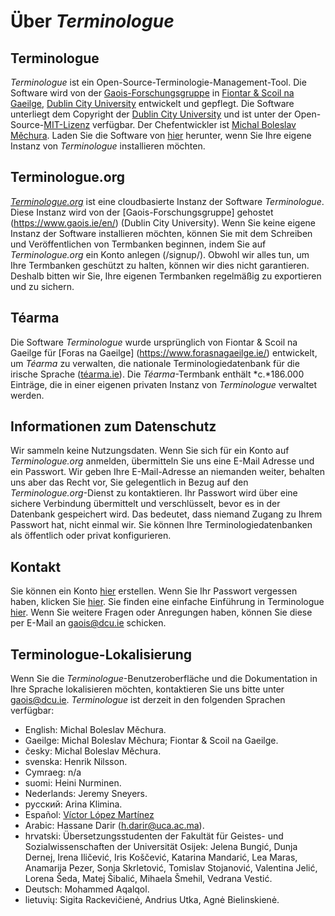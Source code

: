 # Über *Terminologue*

## Terminologue

*Terminologue* ist ein Open-Source-Terminologie-Management-Tool. Die Software wird von der [Gaois-Forschungsgruppe](https://www.gaois.ie/en/) in [Fiontar & Scoil na Gaeilge](https://www.dcu.ie/fiontar_scoilnagaeilge/gaeilge/index.shtml), [Dublin City University](https://www.dcu.ie/) entwickelt und gepflegt. Die Software unterliegt dem Copyright der [Dublin City University](https://www.dcu.ie/) und ist unter der Open-Source-[MIT-Lizenz](https://opensource.org/licenses/MIT) verfügbar. Der Chefentwickler ist [Michal Boleslav Měchura](https://michmech.github.io/). Laden Sie die Software von [hier](https://github.com/gaois/terminologue) herunter, wenn Sie Ihre eigene Instanz von *Terminologue* installieren möchten. 

## Terminologue.org

*[Terminologue.org](https://www.terminologue.org/)* ist eine cloudbasierte Instanz der Software *Terminologue*. Diese Instanz wird von der [Gaois-Forschungsgruppe] gehostet (https://www.gaois.ie/en/) (Dublin City University). Wenn Sie keine eigene Instanz der Software installieren möchten, können Sie mit dem Schreiben und Veröffentlichen von Termbanken beginnen, indem Sie auf *Terminologue.org* ein Konto anlegen (/signup/). Obwohl wir alles tun, um Ihre Termbanken geschützt zu halten, können wir dies nicht garantieren. Deshalb bitten wir Sie, Ihre eigenen Termbanken regelmäßig zu exportieren und zu sichern. 

## Téarma

Die Software *Terminologue* wurde ursprünglich von Fiontar & Scoil na Gaeilge für [Foras na Gaeilge] (https://www.forasnagaeilge.ie/) entwickelt, um *Téarma* zu verwalten, die nationale Terminologiedatenbank für die irische Sprache ([téarma.ie](https://www.tearma.ie/)). Die *Téarma*-Termbank enthält *c.*186.000 Einträge, die in einer eigenen privaten Instanz von *Terminologue* verwaltet werden. 

## Informationen zum Datenschutz

Wir sammeln keine Nutzungsdaten. Wenn Sie sich für ein Konto auf *Terminologue.org* anmelden, übermitteln Sie uns eine E-Mail Adresse und ein Passwort. Wir geben Ihre E-Mail-Adresse an niemanden weiter, behalten uns aber das Recht vor, Sie gelegentlich in Bezug auf den *Terminologue.org*-Dienst zu kontaktieren. Ihr Passwort wird über eine sichere Verbindung übermittelt und verschlüsselt, bevor es in der Datenbank gespeichert wird. Das bedeutet, dass niemand Zugang zu Ihrem Passwort hat, nicht einmal wir. Sie können Ihre Terminologiedatenbanken als öffentlich oder privat konfigurieren. 

## Kontakt

Sie können ein Konto [hier](/signup/) erstellen. Wenn Sie Ihr Passwort vergessen haben, klicken Sie [hier](/forgotpwd/). Sie finden eine einfache Einführung in Terminologue [hier](/docs/intro/). Wenn Sie weitere Fragen oder Anregungen haben, können Sie diese per E-Mail an <gaois@dcu.ie> schicken. 

## Terminologue-Lokalisierung

Wenn Sie die *Terminologue*-Benutzeroberfläche und die Dokumentation in Ihre Sprache lokalisieren möchten, kontaktieren Sie uns bitte unter <gaois@dcu.ie>. *Terminologue* ist derzeit in den folgenden Sprachen verfügbar: 

- English: Michal Boleslav Měchura.
- Gaeilge: Michal Boleslav Měchura; Fiontar & Scoil na Gaeilge.
- česky: Michal Boleslav Měchura.
- svenska: Henrik Nilsson.
- Cymraeg: n/a
- suomi: Heini Nurminen.
- Nederlands: Jeremy Sneyers.
- русский: Arina Klimina.
- Español: [Víctor López Martínez](https://www.linkedin.com/in/translatorvictorlopez/)
- Arabic: Hassane Darir (<h.darir@uca.ac.ma>).
- hrvatski: Übersetzungsstudenten der Fakultät für Geistes- und Sozialwissenschaften der Universität Osijek: Jelena Bungić, Dunja Dernej, Irena Iličević, Iris Koščević, Katarina Mandarić, Lea Maras, Anamarija Pezer, Sonja Skrletović, Tomislav Stojanović, Valentina Jelić, Lorena Šeda, Matej Šibalić, Mihaela Šmehil, Vedrana Vestić.
- Deutsch: Mohammed Aqalqol.
- lietuvių: Sigita Rackevičienė, Andrius Utka, Agnė Bielinskienė.
